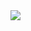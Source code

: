 <html>
<head>
    <style>
        img {
          width: auto;
          height: auto;
        }
    </style>

<img src='picture.jpg'>

</html>
